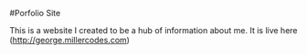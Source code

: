 #Porfolio Site

This is a website I created to be a hub of information about me.  It is live here (http://george.millercodes.com)
